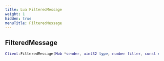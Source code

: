 ```yaml
---
title: Lua FilteredMessage
weight: 1
hidden: true
menuTitle: FilteredMessage
---
```

## FilteredMessage
```lua
Client:FilteredMessage(Mob *sender, uint32 type, number filter, const char *message); -- void
```